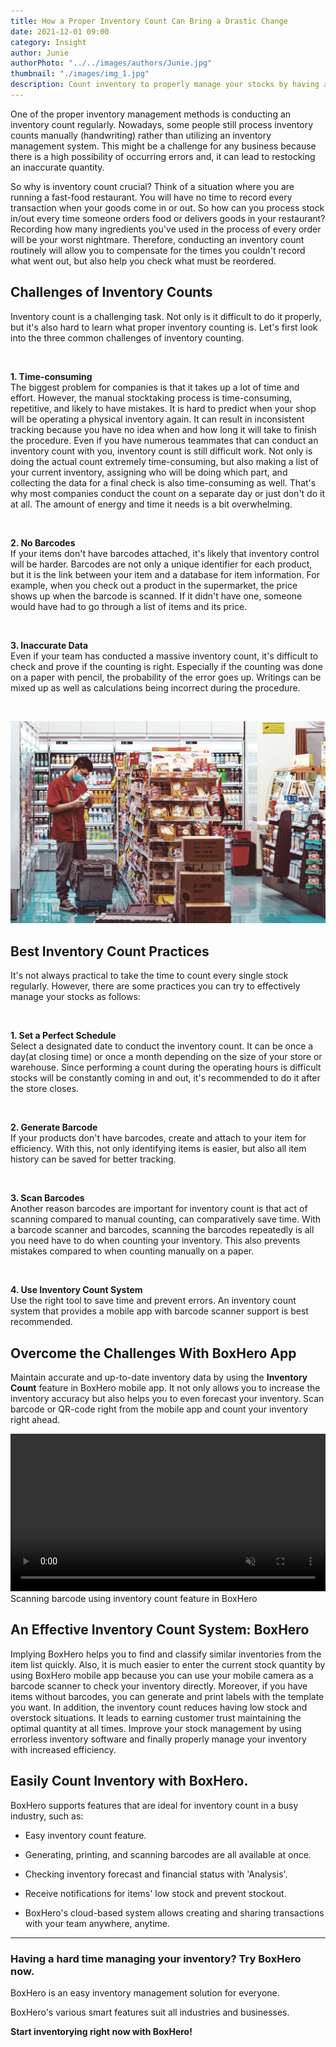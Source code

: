 ```yaml
---
title: How a Proper Inventory Count Can Bring a Drastic Change
date: 2021-12-01 09:00
category: Insight
author: Junie
authorPhoto: "../../images/authors/Junie.jpg"
thumbnail: "./images/img_1.jpg"
description: Count inventory to properly manage your stocks by having accurate inventory data.
---
```


One of the proper inventory management methods is conducting an inventory count regularly. Nowadays, some people still process inventory counts manually (handwriting) rather than utilizing an inventory management system. This might be a challenge for any business because there is a high possibility of occurring errors and, it can lead to restocking an inaccurate quantity.

So why is inventory count crucial? Think of a situation where you are running a fast-food restaurant. You will have no time to record every transaction when your goods come in or out. So how can you process stock in/out every time someone orders food or delivers goods in your restaurant? Recording how many ingredients you've used in the process of every order will be your worst nightmare. Therefore, conducting an inventory count routinely will allow you to compensate for the times you couldn't record what went out, but also help you check what must be reordered.

## Challenges of Inventory Counts

Inventory count is a challenging task. Not only is it difficult to do it properly, but it's also hard to learn what proper inventory counting is. Let's first look into the three common challenges of inventory counting.

<br/>

**1. Time-consuming**<br/>
The biggest problem for companies is that it takes up a lot of time and effort. However, the manual stocktaking process is time-consuming, repetitive, and likely to have mistakes. It is hard to predict when your shop will be operating a physical inventory again. It can result in inconsistent tracking because you have no idea when and how long it will take to finish the procedure. Even if you have numerous teammates that can conduct an inventory count with you, inventory count is still difficult work. Not only is doing the actual count extremely time-consuming, but also making a list of your current inventory, assigning who will be doing which part, and collecting the data for a final check is also time-consuming as well. That's why most companies conduct the count on a separate day or just don't do it at all. The amount of energy and time it needs is a bit overwhelming.

<br/>

**2. No Barcodes**<br/>
If your items don't have barcodes attached, it's likely that inventory control will be harder. Barcodes are not only a unique identifier for each product, but it is the link between your item and a database for item information. For example, when you check out a product in the supermarket, the price shows up when the barcode is scanned. If it didn't have one, someone would have had to go through a list of items and its price.

<br/>

**3. Inaccurate Data**<br/>
Even if your team has conducted a massive inventory count, it's difficult to check and prove if the counting is right. Especially if the counting was done on a paper with pencil, the probability of the error goes up. Writings can be mixed up as well as calculations being incorrect during the procedure.

<br/>

![Convenience store worker performing an inventory count](images/img_2.jpg)

## Best Inventory Count Practices

It's not always practical to take the time to count every single stock regularly. However, there are some practices you can try to effectively manage your stocks as follows:

<br/>

**1. Set a Perfect Schedule**<br/>
Select a designated date to conduct the inventory count. It can be once a day(at closing time) or once a month depending on the size of your store or warehouse. Since performing a count during the operating hours is difficult stocks will be constantly coming in and out, it's recommended to do it after the store closes.

<br/>

**2.  Generate Barcode**<br/>
If your products don't have barcodes, create and attach to your item for efficiency. With this, not only identifying items is easier, but also all item history can be saved for better tracking.

<br/>

**3. Scan Barcodes**<br/>
Another reason barcodes are important for inventory count is that act of scanning compared to manual counting, can comparatively save time. With a barcode scanner and barcodes, scanning the barcodes repeatedly is all you need have to do when counting your inventory. This also prevents mistakes compared to when counting manually on a paper.

<br/>

**4. Use Inventory Count System**<br/>
Use the right tool to save time and prevent errors. An inventory count system that provides a mobile app with barcode scanner support is best recommended.

## Overcome the Challenges With BoxHero App

Maintain accurate and up-to-date inventory data by using the **Inventory Count** feature in BoxHero mobile app. It not only allows you to increase the inventory accuracy but also helps you to even forecast your inventory. Scan barcode or QR-code right from the mobile app and count your inventory right ahead.

<video src="images/img_3.mp4" style="width:100%" muted autoplay loop playsinline></video>
<invisible>Scanning barcode using inventory count feature in BoxHero</invisible>

## An Effective Inventory Count System: BoxHero

Implying BoxHero helps you to find and classify similar inventories from the item list quickly. Also, it is much easier to enter the current stock quantity by using BoxHero mobile app because you can use your mobile camera as a barcode scanner to check your inventory directly. Moreover, if you have items without barcodes, you can generate and print labels with the template you want. In addition, the inventory count reduces having low stock and overstock situations. It leads to earning customer trust maintaining the optimal quantity at all times. Improve your stock management by using errorless inventory software and finally properly manage your inventory with increased efficiency.

## Easily Count Inventory with BoxHero.

BoxHero supports features that are ideal for inventory count in a busy industry, such as:

- Easy inventory count feature.

- Generating, printing, and scanning barcodes are all available at once.

- Checking inventory forecast and financial status with 'Analysis'.

- Receive notifications for items' low stock and prevent stockout.

- BoxHero's cloud-based system allows creating and sharing transactions with your team anywhere, anytime.

<hr/>

### Having a hard time managing your inventory? Try BoxHero now.

BoxHero is an easy inventory management solution for everyone.

BoxHero's various smart features suit all industries and businesses.

**Start inventorying right now with BoxHero!**



